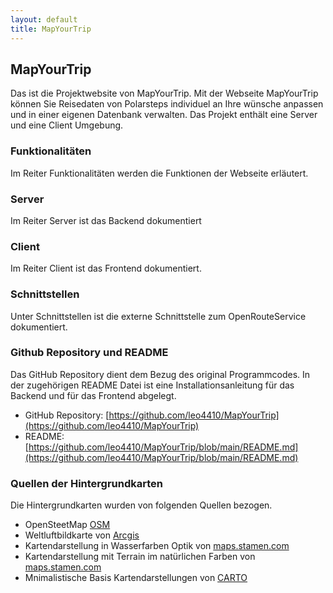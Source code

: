```yaml
---
layout: default
title: MapYourTrip
---
```


## MapYourTrip
Das ist die Projektwebsite von MapYourTrip. 
Mit der Webseite MapYourTrip können Sie Reisedaten von Polarsteps individuel an Ihre wünsche anpassen und in einer eigenen Datenbank verwalten.
Das Projekt enthält eine Server und eine Client Umgebung.

### Funktionalitäten
Im Reiter Funktionalitäten werden die Funktionen der Webseite erläutert. 

### Server
Im Reiter Server ist das Backend dokumentiert

### Client
Im Reiter Client ist das Frontend dokumentiert.

### Schnittstellen
Unter Schnittstellen ist die externe Schnittstelle zum OpenRouteService dokumentiert.

### Github Repository und README

Das GitHub Repository dient dem Bezug des original Programmcodes. In der zugehörigen README Datei ist eine Installationsanleitung für das Backend und für das Frontend abgelegt.

- GitHub Repository: [https://github.com/leo4410/MapYourTrip](https://github.com/leo4410/MapYourTrip)
- README: [https://github.com/leo4410/MapYourTrip/blob/main/README.md](https://github.com/leo4410/MapYourTrip/blob/main/README.md)

### Quellen der Hintergrundkarten

Die Hintergrundkarten wurden von folgenden Quellen bezogen. 

- OpenSteetMap [OSM](https://www.openstreetmap.org/about)
- Weltluftbildkarte von [Arcgis](https://www.arcgis.com/home/item.html?id=10df2279f9684e4a9f6a7f08febac2a9)
- Kartendarstellung in Wasserfarben Optik von [maps.stamen.com](https://maps.stamen.com/watercolor/#12/37.7706/-122.3782)
- Kartendarstellung mit Terrain im natürlichen Farben von [maps.stamen.com](https://maps.stamen.com/terrain/#12/37.7706/-122.3782r)
- Mnimalistische Basis Kartendarstellungen von [CARTO](https://carto.com)
